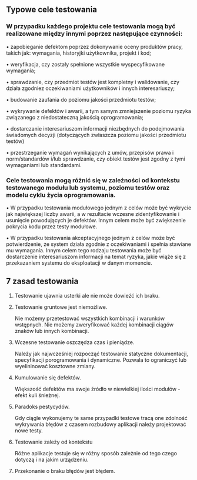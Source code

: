 ## Typowe cele testowania 

### W przypadku każdego projektu cele testowania mogą być realizowane między innymi poprzez następujące czynności:

• zapobieganie defektom poprzez dokonywanie oceny produktów pracy, takich jak: wymagania, 
historyjki użytkownika, projekt i kod;

• weryfikacja, czy zostały spełnione wszystkie wyspecyfikowane wymagania;

• sprawdzanie, czy przedmiot testów jest kompletny i walidowanie, czy działa zgodniez oczekiwaniami użytkowników i innych interesariuszy;

• budowanie zaufania do poziomu jakości przedmiotu testów;

• wykrywanie defektów i awarii, a tym samym zmniejszenie poziomu ryzyka związanego 
z niedostateczną jakością oprogramowania;

• dostarczanie interesariuszom informacji niezbędnych do podejmowania świadomych decyzji 
(dotyczących zwłaszcza poziomu jakości przedmiotu testów)

• przestrzeganie wymagań wynikających z umów, przepisów prawa i norm/standardów i/lub 
sprawdzanie, czy obiekt testów jest zgodny z tymi wymaganiami lub standardami.

### Cele testowania mogą różnić się w zależności od kontekstu testowanego modułu lub systemu, poziomu testów oraz modelu cyklu życia oprogramowania.

• W przypadku testowania modułowego jednym z celów może być wykrycie jak największej liczby 
awarii, a w rezultacie wczesne zidentyfikowanie i usunięcie powodujących je defektów. Innym 
celem może być zwiększenie pokrycia kodu przez testy modułowe.

• W przypadku testowania akceptacyjnego jednym z celów może być potwierdzenie, że system 
działa zgodnie z oczekiwaniami i spełnia stawiane mu wymagania. Innym celem tego rodzaju 
testowania może być dostarczenie interesariuszom informacji na temat ryzyka, jakie wiąże się 
z przekazaniem systemu do eksploatacji w danym momencie.

## 7 zasad testowania 

1. Testowanie ujawnia usterki ale nie może dowieźć ich braku.

2. Testowanie gruntowe jest niemożliwe. 
   
   Nie możemy przetestować wszystkich kombinacji i warunków wstępnych. 
   Nie możemy zweryfikować każdej kombinacji ciągów znaków lub innych kombinacji.

3. Wczesne testowanie oszczędza czas i pieniądze.
    
   Należy jak najwcześniej rozpocząć testowanie statyczne dokumentacji, specyfikacji porogramowania i dynamiczne. Pozwala to ograniczyć lub wyelininować kosztowne zmiany. 

4. Kumulowanie się defektów.
   
    Większość defektów ma swoje źródło w niewielkiej ilości modułów - efekt kuli śnieżnej. 

5. Paradoks pestycydów.
   
   Gdy ciągle wykonujemy te same przypadki testowe tracą one zdolność wykrywania błędów z czasem rozbudowy aplikacji należy projektować nowe testy.

6. Testowanie zależy od kontekstu 
   
   Różne aplikacje testuje się w różny sposób zależnie od tego czego dotyczą i na jakim urządzeniu.

7. Przekonanie o braku błędów jest błędem.




